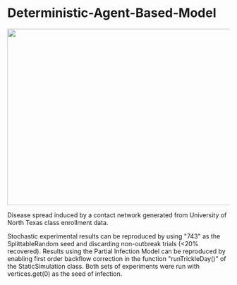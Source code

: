 # Deterministic-Agent-Based-Model

<img src="https://github.com/wqian0/Deterministic-Agent-Based-Model/blob/master/Agent-Based%20Disease%20Model%202020-09-05%2013-49-36_1.gif" width="600" height="400"/>

Disease spread induced by a contact network generated from University of North Texas class enrollment data.

Stochastic experimental results can be reproduced by using "743" as the SplittableRandom seed and discarding non-outbreak trials (<20% recovered). Results using the Partial Infection Model can be reproduced by enabling first order backflow correction in the function "runTrickleDay()" of the StaticSimulation class. Both sets of experiments were run with vertices.get(0) as the seed of infection.
